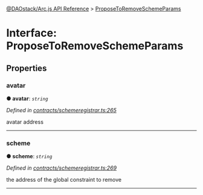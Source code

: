 [@DAOstack/Arc.js API Reference](../README.md) > [ProposeToRemoveSchemeParams](../interfaces/proposetoremoveschemeparams.md)



# Interface: ProposeToRemoveSchemeParams


## Properties
<a id="avatar"></a>

###  avatar

**●  avatar**:  *`string`* 

*Defined in [contracts/schemeregistrar.ts:265](https://github.com/daostack/arc.js/blob/6909d59/lib/contracts/schemeregistrar.ts#L265)*



avatar address




___

<a id="scheme"></a>

###  scheme

**●  scheme**:  *`string`* 

*Defined in [contracts/schemeregistrar.ts:269](https://github.com/daostack/arc.js/blob/6909d59/lib/contracts/schemeregistrar.ts#L269)*



the address of the global constraint to remove




___


